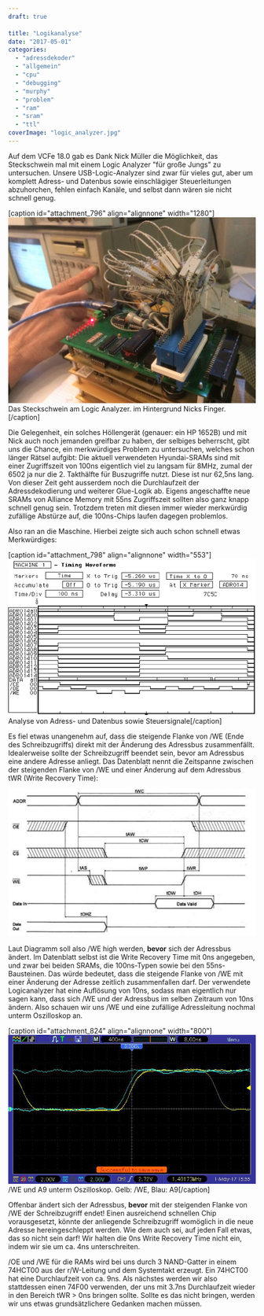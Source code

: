 ```yaml
---
draft: true

title: "Logikanalyse"
date: "2017-05-01"
categories: 
  - "adressdekoder"
  - "allgemein"
  - "cpu"
  - "debugging"
  - "murphy"
  - "problem"
  - "ram"
  - "sram"
  - "ttl"
coverImage: "logic_analyzer.jpg"
---
```


Auf dem VCFe 18.0 gab es Dank Nick Müller die Möglichkeit, das Steckschwein mal mit einem Logic Analyzer "für große Jungs" zu untersuchen. Unsere USB-Logic-Analyzer sind zwar für vieles gut, aber um komplett Adress- und Datenbus sowie einschlägiger Steuerleitungen abzuhorchen, fehlen einfach Kanäle, und selbst dann wären sie nicht schnell genug.

\[caption id="attachment\_796" align="alignnone" width="1280"\]![Das Steckschwein am Logic Analyzer](images/logic_analyzer.jpg) Das Steckschwein am Logic Analyzer. im Hintergrund Nicks Finger.\[/caption\]

Die Gelegenheit, ein solches Höllengerät (genauer: ein HP 1652B) und mit Nick auch noch jemanden greifbar zu haben, der selbiges beherrscht, gibt uns die Chance, ein merkwürdiges Problem zu untersuchen, welches schon länger Rätsel aufgibt: Die aktuell verwendeten Hyundai-SRAMs sind mit einer Zugriffszeit von 100ns eigentlich viel zu langsam für 8MHz, zumal der 6502 ja nur die 2. Takthälfte für Buszugriffe nutzt. Diese ist nur 62,5ns lang. Von dieser Zeit geht ausserdem noch die Durchlaufzeit der Adressdekodierung und weiterer Glue-Logik ab. Eigens angeschaffte neue SRAMs von Alliance Memory mit 55ns Zugriffszeit sollten also ganz knapp schnell genug sein. Trotzdem treten mit diesen immer wieder merkwürdig zufällige Abstürze auf, die 100ns-Chips laufen dagegen problemlos.

Also ran an die Maschine. Hierbei zeigte sich auch schon schnell etwas Merkwürdiges:

\[caption id="attachment\_798" align="alignnone" width="553"\]![Analyse von Adress- und Datenbus sowie Steuersignale](images/we_addr.png) Analyse von Adress- und Datenbus sowie Steuersignale\[/caption\]

Es fiel etwas unangenehm auf, dass die steigende Flanke von /WE (Ende des Schreibzugriffs) direkt mit der Änderung des Adressbus zusammenfällt. Idealerweise sollte der Schreibzugriff beendet sein, bevor am Adressbus eine andere Adresse anliegt. Das Datenblatt nennt die Zeitspanne zwischen der steigenden Flanke von /WE und einer Änderung auf dem Adressbus tWR (Write Recovery Time):

![sram_timing](images/sram_timing.png)

Laut Diagramm soll also /WE high werden, **bevor** sich der Adressbus ändert. Im Datenblatt selbst ist die Write Recovery Time mit 0ns angegeben, und zwar bei beiden SRAMs, die 100ns-Typen sowie bei den 55ns-Bausteinen. Das würde bedeutet, dass die steigende Flanke von /WE mit einer Änderung der Adresse zeitlich zusammenfallen darf. Der verwendete Logicanalyzer hat eine Auflösung von 10ns, sodass man eigentlich nur sagen kann, dass sich /WE und der Adressbus im selben Zeitraum von 10ns ändern. Also schauen wir uns /WE und eine zufällige Adressleitung nochmal unterm Oszilloskop an.

\[caption id="attachment\_824" align="alignnone" width="800"\]![oszi](images/oszi.jpg) /WE und A9 unterm Oszilloskop. Gelb: /WE, Blau: A9\[/caption\]

Offenbar ändert sich der Adressbus, **bevor** mit der steigenden Flanke von /WE der Schreibzugriff endet! Einen ausreichend schnellen Chip vorausgesetzt, könnte der anliegende Schreibzugriff womöglich in die neue Adresse hereingeschleppt werden. Wie dem auch sei, auf jeden Fall etwas, das so nicht sein darf! Wir halten die 0ns Write Recovery Time nicht ein, indem wir sie um ca. 4ns unterschreiten.

/OE und /WE für die RAMs wird bei uns durch 3 NAND-Gatter in einem 74HCT00 aus der r/W-Leitung und dem Systemtakt erzeugt. Ein 74HCT00 hat eine Durchlaufzeit von ca. 9ns. Als nächstes werden wir also stattdessen einen 74F00 verwenden, der uns mit 3.7ns Durchlaufzeit wieder in den Bereich tWR > 0ns bringen sollte. Sollte es das nicht bringen, werden wir uns etwas grundsätzlichere Gedanken machen müssen.
